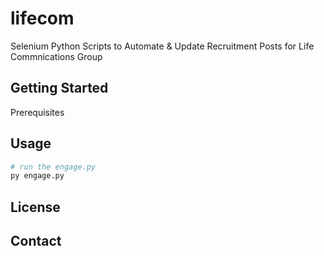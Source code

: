 # lifecom

Selenium Python Scripts to Automate & Update Recruitment Posts for
Life Commnications Group

## Getting Started

Prerequisites

## Usage
```python
# run the engage.py
py engage.py
```

## License

## Contact
